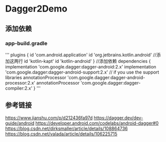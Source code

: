 # Dagger2Demo
## 添加依赖
### app-build.gradle
'''
    plugins {
        id 'com.android.application'
        id 'org.jetbrains.kotlin.android'
        //添加这两行
        id 'kotlin-kapt'
        id 'kotlin-android'
    }
    //添加依赖
    dependencies {
        implementation 'com.google.dagger:dagger-android:2.x'
        implementation 'com.google.dagger:dagger-android-support:2.x' // if you use the support libraries
        annotationProcessor 'com.google.dagger:dagger-android-processor:2.x'
        annotationProcessor 'com.google.dagger:dagger-compiler:2.x'
    }
'''
## 参考链接
<https://www.jianshu.com/p/d212436fa97d>
<https://dagger.dev/dev-guide/android>
<https://developer.android.com/codelabs/android-dagger#0>
<https://blog.csdn.net/dirksmaller/article/details/108864736>
<https://blog.csdn.net/valada/article/details/106225715>